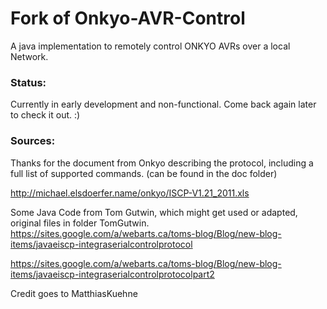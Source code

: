 # Fork of Onkyo-AVR-Control
A java implementation to remotely control ONKYO AVRs over a local Network.

### Status:
Currently in early development and non-functional. Come back again later to check it out. :)

### Sources:

Thanks for the document from Onkyo describing the protocol, including a full list of supported commands. (can be found in the doc folder)

http://michael.elsdoerfer.name/onkyo/ISCP-V1.21_2011.xls

Some Java Code from Tom Gutwin, which might get used or adapted, original files in folder TomGutwin.
https://sites.google.com/a/webarts.ca/toms-blog/Blog/new-blog-items/javaeiscp-integraserialcontrolprotocol

https://sites.google.com/a/webarts.ca/toms-blog/Blog/new-blog-items/javaeiscp-integraserialcontrolprotocolpart2


Credit goes to MatthiasKuehne


